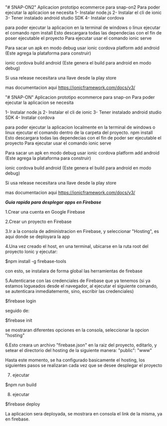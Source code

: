 "# SNAP-ON2" 
Aplicacion prototipo ecommerce para snap-on2 
Para poder ejecutar la aplicacion se necesita
1- Instalar node.js
2- Instalar el cli de ionic
3- Tener instalado android studio SDK
4- Instalar cordova

para poder ejecutar la aplicacion en la terminal de windows o linux ejecutar el comando
npm install
Esto descargara todas las dependecias con el fin de poser ejecutable el proyecto
Para ejecutar usar el comando ionic serve 

Para sacar un apk en modo debug usar 
ionic cordova platform add android (Este agrega la plataforma para construir)

ionic cordova build android (Este genera el build para android en modo debug)

Si usa release necesitara una llave desde la play store

mas documentacion aqui https://ionicframework.com/docs/v3/


"# SNAP-ON" 
Aplicacion prototipo ecommerce para snap-on
Para poder ejecutar la aplicacion se necesita

1- Instalar node.js
2- Instalar el cli de ionic
3- Tener instalado android studio SDK
4- Instalar cordova

para poder ejecutar la aplicacion localmente en la terminal de windows o linux ejecutar el comando
dentro de la carpeta del proyecto.
npm install
Esto descargara todas las dependecias con el fin de poder ser ejecutable el proyecto
Para ejecutar usar el comando 
ionic serve 

Para sacar un apk en modo debug usar 
ionic cordova platform add android (Este agrega la plataforma para construir)

ionic cordova build android (Este genera el build para android en modo debug)

Si usa release necesitara una llave desde la play store

mas documentacion aqui https://ionicframework.com/docs/v3/

***Guia rapida para desplegar apps en Firebase***

1.Crear una cuenta en Google Firebase

2.Crear un proyecto en Firebase

3.Ir a la consola de administracion en Firebase, y seleccionar "Hosting", es aqui donde se deployara la app

4.Una vez creado el host, en una terminal, ubicarse en la ruta root del proyecto Ionic y ejecutar:

$npm install -g firebase-tools

con esto, se instalara de forma global las herramientas de firebase

5.Autenticarse con las credenciales de Firebase que ya tenemos (si ya estamos logueados desde el navegador, al ejecutar el siguiente comando, se 
autenticara inmediatemente, sino, escribir las credenciales)

$firebase login

seguido de:

$firebase init

se mostraran diferentes opciones en la consola, seleccionar la opcion "hosting"

6.Esto creara un archivo "firebase.json" en la raiz del proyecto, editarlo, y setear el directorio del hosting
de la siguiente manera:
 "public": "www"

Hasta este momento, se ha configurado basicamente el hosting, los siguientes pasos se realizaran cada vez que 
se desee desplegar el proyecto

7. ejecutar

$npm run build

8. ejecutar

$firebase deploy

La aplicacion sera deployada, se mostrara en consola el link de la misma, ya en firebase.


